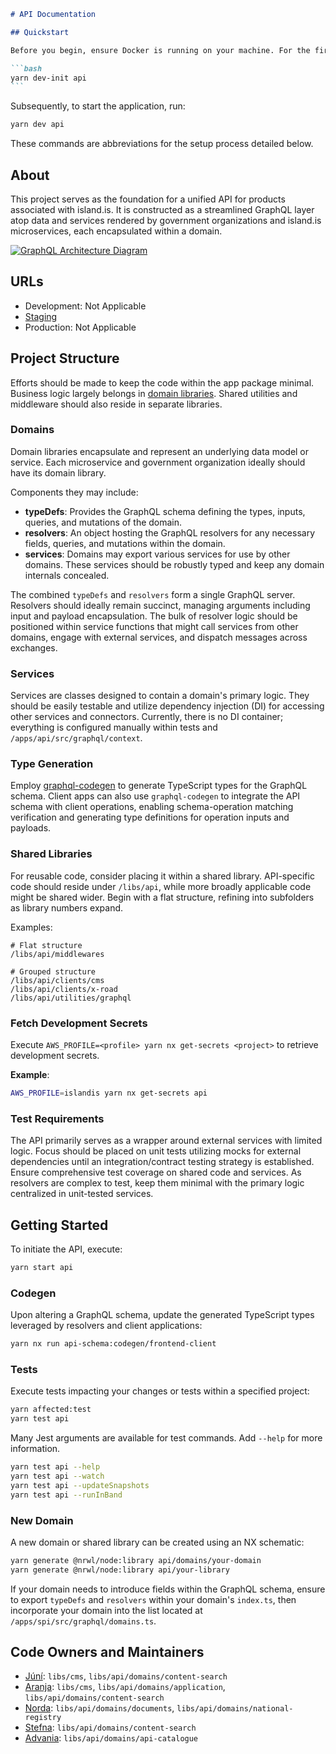 ````markdown
# API Documentation

## Quickstart

Before you begin, ensure Docker is running on your machine. For the first-time setup, execute:

```bash
yarn dev-init api
```
````

Subsequently, to start the application, run:

```bash
yarn dev api
```

These commands are abbreviations for the setup process detailed below.

## About

This project serves as the foundation for a unified API for products associated with island.is. It is constructed as a streamlined GraphQL layer atop data and services rendered by government organizations and island.is microservices, each encapsulated within a domain.

[![GraphQL Architecture Diagram](https://mermaid.ink/img/eyJjb2RlIjoiZ3JhcGggVERcblx0c3ViZ3JhcGggSXNsYW5kLmlzXG5cdFx0c3ViZ3JhcGggQVBJXG5cdFx0XHRhcHBbXCJHcmFwaFFMIHNlcnZlcjxicj48YnI-L2FwcHMvYXBpPGJyPkF1dGhlbnRpY2F0aW9uPGJyPk1ldHJpY3NcIl1cblx0XHRcdGRvbWFpbltcIlJTSyBkb21haW48YnI-PGJyPi9saWJzL2FwaS9kb21haW5zL3Jzazxicj5HcmFwaFFMIFNjaGVtYTxicj5HcmFwaFFMIFJlc29sdmVyczxicj5TZXJ2aWNlc1wiXVxuXHRcdFx0ZG9tYWluMltcIkFwcGxpY2F0aW9ucyBkb21haW48YnI-PGJyPi9saWJzL2FwaS9kb21haW5zL2FwcGxpY2F0aW9uczxicj5HcmFwaFFMIFNjaGVtYTxicj5HcmFwaFFMIFJlc29sdmVyczxicj5TZXJ2aWNlc1wiXVxuXG5cdFx0XHRhcHAtLT58Q29tYmluZXMgR3JhcGhRTHxkb21haW4gJiBkb21haW4yXG5cdFx0XHRkb21haW4yIC0tPiB8Q2FsbHMgc2VydmljZXN8ZG9taW5cblx0XHRlbmRcblx0XHR4LXJvYWRbXCJYLVJvYWQgU2VjdXJpdHkgU2VydmVyXCJdXG5cdFx0bWljcm9zZXJ2aWNlW1wiQXBwbGljYXRpb25zIE1pY3Jvc2VydmljZTxicj48YnI-L2FwcHMvc2VydmljZXMvYXBwbGljYXRpb25zXCJdXG5cdFx0ZGF0YWJhc2VbXCJQb3N0Z3JlU1FMIERhdGFiYXNlXCJdXG5cdFx0ZG9tYWluMiAtLT4gbWljcm9zZXJ2aWNlIC0tPiBkYXRhYmFzZVxuXHRlbmRcblx0c3ViZ3JhcGggUlNLXG5cdFx0eC1yb2FkMltcIlgtUm9hZCBTZWN1cml0eSBTZXJ2ZXJcIl1cblx0XHRyc2stc2VydmljZVtcIlJTSyBXZWJzZXJ2aWNlXCJdXG5cdGVuZFxuXG5cdGRvbWFpbiAtLT4geC1yb2FkXG5cdHgtcm9hZCAtLT4geC1yb2FkMlxuXHR4LXJvYWQyIC0tPiByc2stc2VydmljZVxuIiwibWVybWFpZCI6eyJ0aGVtZSI6ImRlZmF1bHQifSwidXBkYXRlRWRpdG9yIjpmYWxzZX0)](https://mermaid-js.github.io/mermaid-live-editor/#/edit/eyJjb2RlIjoiZ3JhcGggVERcblx0c3ViZ3JhcGggSXNsYW5kLmlzXG5cdFx0c3ViZ3JhcGggQVBJXG5cdFx0XHRhcHBbXCJHcmFwaFFMIHNlcnZlcjxicj48YnI-L2FwcHMvYXBpPGJyPkF1dGhlbnRpY2F0aW9uPGJyPk1ldHJpY3NcIl1cblx0XHRcdGRvbWFpbltcIlJTSyBkb21haW48YnI-PGJyPi9saWJzL2FwaS9kb21haW5zL3Jzazxicj5HcmFwaFFMIFNjaGVtYTxicj5HcmFwaFFMIFJlc29sdmVyczxicj5TZXJ2aWNlc1wiXVxuXHRcdFx0ZG9tYWluMltcIkFwcGxpY2F0aW9ucyBkb21haW48YnI-PGJyPi9saWJzL2FwaS9kb21haW5zL2FwcGxpY2F0aW9uczxicj5HcmFwaFFMIFNjaGVtYTxicj5HcmFwaFFMIFJlc29sdmVyczxicj5TZXJ2aWNlc1wiXVxuXG5cdFx0XHRhcHAtLT58Q29tYkluZXMgR3JhcGhRTHxkb21haW4gJiBkb21haW4yXG5cdFx0XHRkb21haW4yIC0tPiB8Q2FsbHMgc2VydmljZXN8ZG9taW5cblx0XHRlbmRcblx0XHR4LXJvYWRbXCJYLVJvYWQgU2VjdXJpdHkgU2VydmVyXCJdXG5cdFx0bWljcm9zZXJ2aWNlW1wiQXBwbGljYXRpb25zIE1pY3Jvc2VydmljZTxicj48YnI-L2FwcHMvc2VydmljZXMvYXBwbGljYXRpb25zXCJdXG5cdFx0ZGF0YWJhc2VbXCJQb3N0Z3JlU1FMIERhdGFiYXNlXCJdXG5cdFx0ZG9tYWluMiAtLT4gbWljcm9zZXJ2aWNlIC0tPiBkYXRhYmFzZVxuXHRlbmRcblx0c3ViZ3JhcGggUlNLXG5cdFx0eC1yb2FkMltcIlgtUm9hZCBTZWN1cml0eSBTZXJ2ZXJcIl1cblx0XHRyc2stc2VydmljZVtcIlJTSyBXZWJzZXJ2aWNlXCJdXG5cdGVuZFxuXG5cdGRvbWFpbiAtLT4geC1yb2FkXG5cdHgtcm9hZCAtLT4geC1yb2FkMlxuXHR4LXJvYWQyIC0tPiByc2stc2VydmljZVxuIiwibWVybWFpZCI6eyJ0aGVtZSI6ImRlZmF1bHQifSwidXBkYXRlRWRpdG9yIjpmYWxzZX0)

## URLs

- Development: Not Applicable
- [Staging](https://beta.staging01.devland.is/api)
- Production: Not Applicable

## Project Structure

Efforts should be made to keep the code within the app package minimal. Business logic largely belongs in [domain libraries](https://github.com/island-is/island.is/tree/main/libs/api/domains). Shared utilities and middleware should also reside in separate libraries.

### Domains

Domain libraries encapsulate and represent an underlying data model or service. Each microservice and government organization ideally should have its domain library.

Components they may include:

- **typeDefs**: Provides the GraphQL schema defining the types, inputs, queries, and mutations of the domain.
- **resolvers**: An object hosting the GraphQL resolvers for any necessary fields, queries, and mutations within the domain.
- **services**: Domains may export various services for use by other domains. These services should be robustly typed and keep any domain internals concealed.

The combined `typeDefs` and `resolvers` form a single GraphQL server. Resolvers should ideally remain succinct, managing arguments including input and payload encapsulation. The bulk of resolver logic should be positioned within service functions that might call services from other domains, engage with external services, and dispatch messages across exchanges.

### Services

Services are classes designed to contain a domain's primary logic. They should be easily testable and utilize dependency injection (DI) for accessing other services and connectors. Currently, there is no DI container; everything is configured manually within tests and `/apps/api/src/graphql/context`.

### Type Generation

Employ [graphql-codegen](https://graphql-code-generator.com/) to generate TypeScript types for the GraphQL schema. Client apps can also use `graphql-codegen` to integrate the API schema with client operations, enabling schema-operation matching verification and generating type definitions for operation inputs and payloads.

### Shared Libraries

For reusable code, consider placing it within a shared library. API-specific code should reside under `/libs/api`, while more broadly applicable code might be shared wider. Begin with a flat structure, refining into subfolders as library numbers expand.

Examples:

```text
# Flat structure
/libs/api/middlewares

# Grouped structure
/libs/api/clients/cms
/libs/api/clients/x-road
/libs/api/utilities/graphql
```

### Fetch Development Secrets

Execute `AWS_PROFILE=<profile> yarn nx get-secrets <project>` to retrieve development secrets.

**Example**:

```bash
AWS_PROFILE=islandis yarn nx get-secrets api
```

### Test Requirements

The API primarily serves as a wrapper around external services with limited logic. Focus should be placed on unit tests utilizing mocks for external dependencies until an integration/contract testing strategy is established. Ensure comprehensive test coverage on shared code and services. As resolvers are complex to test, keep them minimal with the primary logic centralized in unit-tested services.

## Getting Started

To initiate the API, execute:

```bash
yarn start api
```

### Codegen

Upon altering a GraphQL schema, update the generated TypeScript types leveraged by resolvers and client applications:

```bash
yarn nx run api-schema:codegen/frontend-client
```

### Tests

Execute tests impacting your changes or tests within a specified project:

```bash
yarn affected:test
yarn test api
```

Many Jest arguments are available for test commands. Add `--help` for more information.

```bash
yarn test api --help
yarn test api --watch
yarn test api --updateSnapshots
yarn test api --runInBand
```

### New Domain

A new domain or shared library can be created using an NX schematic:

```bash
yarn generate @nrwl/node:library api/domains/your-domain
yarn generate @nrwl/node:library api/your-library
```

If your domain needs to introduce fields within the GraphQL schema, ensure to export `typeDefs` and `resolvers` within your domain's `index.ts`, then incorporate your domain into the list located at `/apps/spi/src/graphql/domains.ts`.

## Code Owners and Maintainers

- [Júní](https://github.com/orgs/island-is/teams/juni/members): `libs/cms`, `libs/api/domains/content-search`
- [Aranja](https://github.com/orgs/island-is/teams/aranja/members): `libs/cms`, `libs/api/domains/application`, `libs/api/domains/content-search`
- [Norda](https://github.com/orgs/island-is/teams/norda/members): `libs/api/domains/documents`, `libs/api/domains/national-registry`
- [Stefna](https://github.com/orgs/island-is/teams/stefna/members): `libs/api/domains/content-search`
- [Advania](https://github.com/orgs/island-is/teams/advania/members): `libs/api/domains/api-catalogue`

```

```
